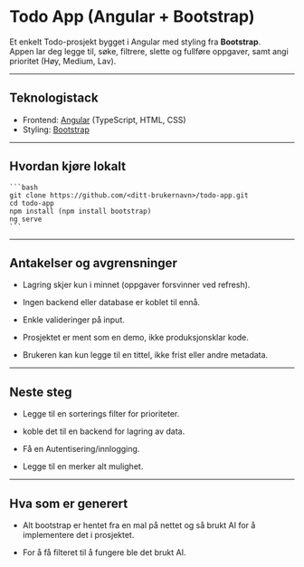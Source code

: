 
# Todo App (Angular + Bootstrap)

Et enkelt Todo-prosjekt bygget i Angular med styling fra **Bootstrap**.  
Appen lar deg legge til, søke, filtrere, slette og fullføre oppgaver, samt angi prioritet (Høy, Medium, Lav).

---

## Teknologistack

- Frontend: [Angular](https://angular.io/) (TypeScript, HTML, CSS)
- Styling: [Bootstrap](https://getbootstrap.com/)

---

## Hvordan kjøre lokalt
    ```bash
    git clone https://github.com/<ditt-brukernavn>/todo-app.git
    cd todo-app
    npm install (npm install bootstrap)
    ng serve
    ```

---

## Antakelser og avgrensninger

- Lagring skjer kun i minnet (oppgaver forsvinner ved refresh).

- Ingen backend eller database er koblet til ennå.

- Enkle valideringer på input.

- Prosjektet er ment som en demo, ikke produksjonsklar kode.

- Brukeren kan kun legge til en tittel, ikke frist eller andre metadata.

---

## Neste steg
- Legge til en sorterings filter for prioriteter.

- koble det til en backend for lagring av data.

- Få en Autentisering/innlogging.

- Legge til en merker alt mulighet.

---

## Hva som er generert

- Alt bootstrap er hentet fra en mal på nettet og så brukt AI for å implementere det i prosjektet.

- For å få filteret til å fungere ble det brukt AI.
